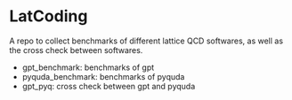 # LatCoding

A repo to collect benchmarks of different lattice QCD softwares, as well as the cross check between softwares.

- gpt_benchmark: benchmarks of gpt
- pyquda_benchmark: benchmarks of pyquda
- gpt_pyq: cross check between gpt and pyquda

